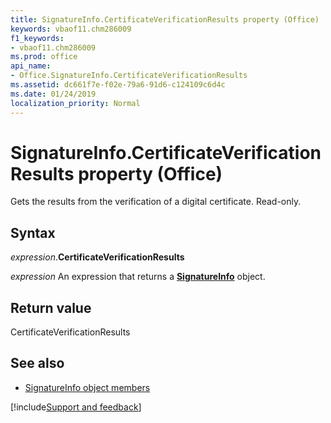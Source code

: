 ```yaml
---
title: SignatureInfo.CertificateVerificationResults property (Office)
keywords: vbaof11.chm286009
f1_keywords:
- vbaof11.chm286009
ms.prod: office
api_name:
- Office.SignatureInfo.CertificateVerificationResults
ms.assetid: dc661f7e-f02e-79a6-91d6-c124109c6d4c
ms.date: 01/24/2019
localization_priority: Normal
---
```



# SignatureInfo.CertificateVerificationResults property (Office)

Gets the results from the verification of a digital certificate. Read-only.


## Syntax

_expression_.**CertificateVerificationResults**

_expression_ An expression that returns a **[SignatureInfo](Office.SignatureInfo.md)** object.


## Return value

CertificateVerificationResults


## See also

- [SignatureInfo object members](overview/Library-Reference/signatureinfo-members-office.md)



[!include[Support and feedback](~/includes/feedback-boilerplate.md)]